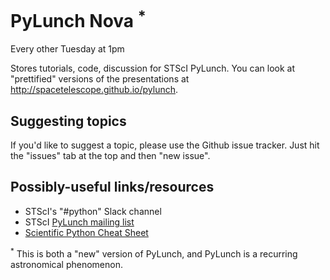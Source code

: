 PyLunch Nova <sup>*</sup>
=========================

Every other Tuesday at 1pm

Stores tutorials, code, discussion for STScI PyLunch.  You can look at "prettified" versions of the presentations at http://spacetelescope.github.io/pylunch.

Suggesting topics
-----------------
If you'd like to suggest a topic, please use the Github issue tracker.  Just hit the "issues" tab at the top and then "new issue".

Possibly-useful links/resources
-------------------------------

* STScI's "#python" Slack channel
* STScI [PyLunch mailing list](https://maillist.stsci.edu/scripts/wa.exe?A0=pylunch)
* [Scientific Python Cheat Sheet](https://ipgp.github.io/scientific_python_cheat_sheet/)


<sup>*</sup> This is both a "new" version of PyLunch, and PyLunch is a recurring astronomical phenomenon.
